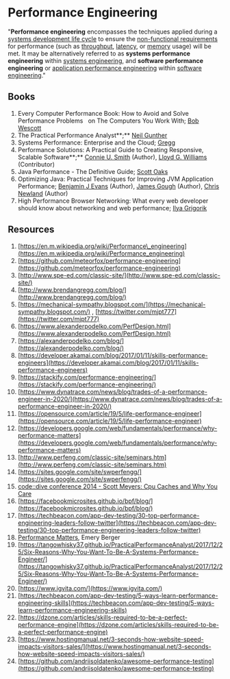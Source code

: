 # Performance Engineering

"**Performance engineering** encompasses the techniques applied during a [systems development life cycle](https://en.m.wikipedia.org/wiki/Systems_development_life_cycle) to ensure the [non-functional requirements](https://en.m.wikipedia.org/wiki/Non-functional_requirement) for performance \(such as [throughput](https://en.m.wikipedia.org/wiki/Throughput), [latency](https://en.m.wikipedia.org/wiki/Latency_%28engineering%29), or [memory](https://en.m.wikipedia.org/wiki/Computer_memory) usage\) will be met. It may be alternatively referred to as **systems performance engineering** within [systems engineering](https://en.m.wikipedia.org/wiki/Systems_engineering), and **software performance engineering** or [application performance engineering](https://en.m.wikipedia.org/wiki/Application_performance_engineering) within [software engineering](https://en.m.wikipedia.org/wiki/Software_engineering)."

## Books

1. Every Computer Performance Book: How to Avoid and Solve Performance Problems     on The Computers You Work With; [Bob Wescott](https://www.amazon.com/Bob-Wescott/e/B00C7CHP34/ref=dp_byline_cont_book_1) 
2. The Practical Performance Analyst**;** [Neil Gunther](https://www.amazon.co.uk/s/ref=dp_byline_sr_book_1?ie=UTF8&field-author=Neil+Gunther&text=Neil+Gunther&sort=relevancerank&search-alias=books-uk) 
3. Systems Performance: Enterprise and the Cloud; [Gregg](https://www.amazon.com/Brendan-Gregg/e/B004GG0SEW)
4. Performance Solutions: A Practical Guide to Creating Responsive, Scalable Software**;**  [Connie U. Smith](https://www.amazon.com/Connie-U-Smith/e/B001IQXC9Q/ref=dp_byline_cont_book_1)  \(Author\), [Lloyd G. Williams](https://www.amazon.com/s/ref=dp_byline_sr_book_2?ie=UTF8&field-author=Lloyd+G.+Williams&text=Lloyd+G.+Williams&sort=relevancerank&search-alias=books) \(Contributor\)
5. Java Performance - The Definitive Guide; [Scott Oaks](https://www.amazon.com/Scott-Oaks/e/B000APH2E2)
6. Optimizing Java: Practical Techniques for Improving JVM Application Performance;  [Benjamin J Evans](https://www.amazon.com/Benjamin-J-Evans/e/B07DGL1TM4/ref=dp_byline_cont_book_1)  \(Author\), [James Gough](https://www.amazon.com/s/ref=dp_byline_sr_book_2?ie=UTF8&field-author=James+Gough&text=James+Gough&sort=relevancerank&search-alias=books) \(Author\), [Chris Newland](https://www.amazon.com/Chris-Newland/e/B07L4YL11R/ref=dp_byline_cont_book_3)  \(Author\)
7. High Performance Browser Networking: What every web developer should know about networking and web performance; [Ilya Grigorik](https://www.amazon.com/Ilya-Grigorik/e/B00CNKCS1E/ref=dp_byline_cont_ebooks_1) 

## Resources

1. [https://en.m.wikipedia.org/wiki/Performance\_engineering](https://en.m.wikipedia.org/wiki/Performance_engineering)
2. [https://github.com/meteorfox/performance-engineering](https://github.com/meteorfox/performance-engineering)
3. [http://www.spe-ed.com/classic-site/](http://www.spe-ed.com/classic-site/)
4. [http://www.brendangregg.com/blog/](http://www.brendangregg.com/blog/)
5. [https://mechanical-sympathy.blogspot.com/](https://mechanical-sympathy.blogspot.com/) , [https://twitter.com/mjpt777](https://twitter.com/mjpt777)
6. [https://www.alexanderpodelko.com/PerfDesign.html](https://www.alexanderpodelko.com/PerfDesign.html)
7. [https://alexanderpodelko.com/blog/](https://alexanderpodelko.com/blog/)
8. [https://developer.akamai.com/blog/2017/01/11/skills-performance-engineers](https://developer.akamai.com/blog/2017/01/11/skills-performance-engineers)
9. [https://stackify.com/performance-engineering/](https://stackify.com/performance-engineering/)
10. [https://www.dynatrace.com/news/blog/trades-of-a-performance-engineer-in-2020/](https://www.dynatrace.com/news/blog/trades-of-a-performance-engineer-in-2020/)
11. [https://opensource.com/article/19/5/life-performance-engineer](https://opensource.com/article/19/5/life-performance-engineer)
12. [https://developers.google.com/web/fundamentals/performance/why-performance-matters](https://developers.google.com/web/fundamentals/performance/why-performance-matters)
13. [http://www.perfeng.com/classic-site/seminars.htm](http://www.perfeng.com/classic-site/seminars.htm)
14. [https://sites.google.com/site/swperfengg/](https://sites.google.com/site/swperfengg/)
15. [code::dive conference 2014 - Scott Meyers: Cpu Caches and Why You Care](https://www.youtube.com/watch?v=WDIkqP4JbkE)
16. [https://facebookmicrosites.github.io/bpf/blog/](https://facebookmicrosites.github.io/bpf/blog/)
17. [https://techbeacon.com/app-dev-testing/30-top-performance-engineering-leaders-follow-twitter](https://techbeacon.com/app-dev-testing/30-top-performance-engineering-leaders-follow-twitter)
18. [Performance Matters](https://youtu.be/r-TLSBdHe1A), Emery Berger
19. [https://tangowhisky37.github.io/PracticalPerformanceAnalyst/2017/12/25/Six-Reasons-Why-You-Want-To-Be-A-Systems-Performance-Engineer/](https://tangowhisky37.github.io/PracticalPerformanceAnalyst/2017/12/25/Six-Reasons-Why-You-Want-To-Be-A-Systems-Performance-Engineer/)
20. [https://www.igvita.com/](https://www.igvita.com/)
21. [https://techbeacon.com/app-dev-testing/5-ways-learn-performance-engineering-skills](https://techbeacon.com/app-dev-testing/5-ways-learn-performance-engineering-skills)
22. [https://dzone.com/articles/skills-required-to-be-a-perfect-performance-engine](https://dzone.com/articles/skills-required-to-be-a-perfect-performance-engine)
23. [https://www.hostingmanual.net/3-seconds-how-website-speed-impacts-visitors-sales/](https://www.hostingmanual.net/3-seconds-how-website-speed-impacts-visitors-sales/)
24. [https://github.com/andriisoldatenko/awesome-performance-testing](https://github.com/andriisoldatenko/awesome-performance-testing)

